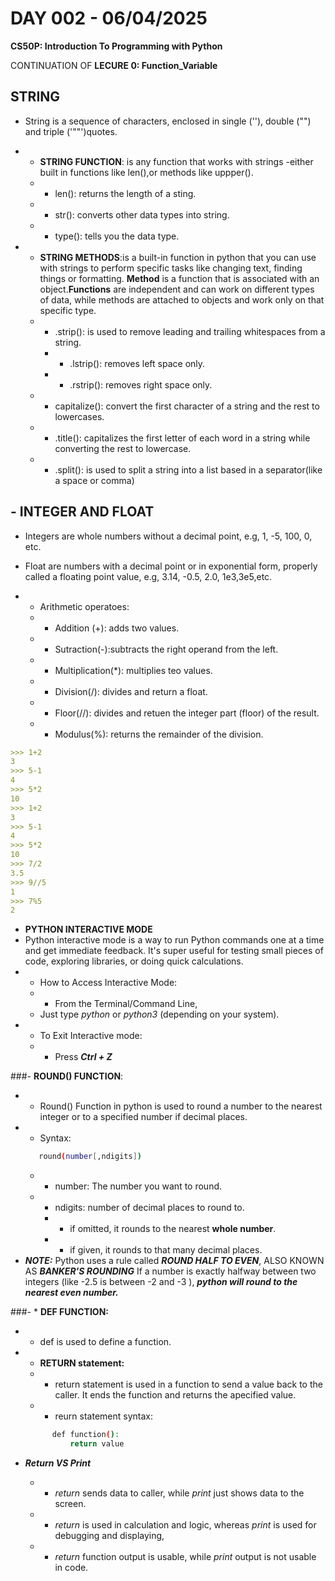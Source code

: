 # **DAY 002 - 06/04/2025**

**CS50P: Introduction To Programming with Python**
    
CONTINUATION OF **LECURE 0: Function_Variable**

## **STRING**
* String is a sequence of characters, enclosed in single (''), double ("") and triple ('""')quotes.

-  * **STRING FUNCTION**: is any function that works with strings -either built in functions like len(),or methods like uppper().
   - * len(): returns the length of a sting.
   - * str(): converts other data types into string.
   - * type(): tells you the data type.

- * **STRING METHODS**:is a built-in function in python that you can use with strings to perform specific tasks like changing text, finding things or formatting. **Method** is a function that is associated with an object.**Functions** are independent and can work on different types of data, while methods are attached to objects and work only on that specific type.

   - * .strip(): is used to remove leading and trailing whitespaces from a string. 
      - * .lstrip(): removes left space only.
      - * .rstrip(): removes right space only.
   - * capitalize(): convert the first character of a string and the rest to lowercases.
   - * .title(): capitalizes the first letter of each word in a string while converting the rest to lowercase. 
   - * .split(): is used to split a string into a list based in a separator(like a space or comma)

## - **INTEGER AND FLOAT**
- Integers are whole numbers without a decimal point, e.g, 1, -5, 100, 0, etc.
- Float are numbers with a decimal point or in exponential form, properly called a floating point value, e.g, 3.14, -0.5, 2.0, 1e3,3e5,etc.

- * Arithmetic operatoes:
   - * Addition (+): adds two values.
   - * Sutraction(-):subtracts the right operand from the left.
   - * Multiplication(*): multiplies teo values.
   - * Division(/): divides and return a float.
   - * Floor(//): divides and retuen the integer part (floor) of the result.
   - * Modulus(%): returns the remainder of the division.

```md
>>> 1+2
3
>>> 5-1
4
>>> 5*2
10
>>> 1+2
3
>>> 5-1
4
>>> 5*2
10
>>> 7/2
3.5
>>> 9//5
1
>>> 7%5
2
```
- **PYTHON INTERACTIVE MODE**
- Python interactive mode is a way to run Python commands one at a time and get immediate feedback. It's super useful for testing small pieces of code, exploring libraries, or doing quick calculations.
- * How to Access Interactive Mode:
   - * From the Terminal/Command Line,
   - Just type *python* or *python3* (depending on your system).
- * To Exit Interactive mode:
   - * Press ***Ctrl + Z***

###- **ROUND() FUNCTION**:
- - Round() Function in python is used to round a number to the nearest integer or to a specified number if decimal places.
- - Syntax:
   ```bash
      round(number[,ndigits])
   ```
   - * number: The number you want to round.
   - * ndigits: number of decimal places to round to.
      - - if omitted, it rounds to the nearest **whole number**.
      - - if given, it rounds to that many decimal places.
- ***NOTE:*** Python uses a rule called ***ROUND HALF TO EVEN***, ALSO KNOWN AS ***BANKER'S ROUNDING*** If a number is exactly halfway between two integers (like -2.5 is between -2 and -3 ), ***python will round to the nearest even number.***

###- * **DEF FUNCTION:**
   - * def is used to define a function.

- * **RETURN statement:**
   - * return statement is used in a function to send a value back to the caller. It ends the function and returns the apecified value.
   - * reurn statement syntax:
   ```bash
         def function():
             return value
   ```

- ***Return VS Print***
   - * *return* sends data to caller, while *print* just shows data to the screen.
   - * *return* is used in calculation and logic, whereas *print* is used for debugging and displaying,
   - * *return* function output is usable, while *print* output is not usable in code.
